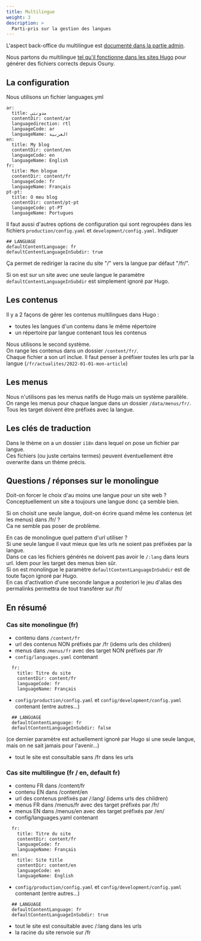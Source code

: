 ```yaml
---
title: Multilingue
weight: 3
description: >
  Parti-pris sur la gestion des langues
---
```


L'aspect back-office du multilingue est [documenté dans la partie admin](/docs/admin/architecture/multilingue/).

Nous partons du multilingue [tel qu'il fonctionne dans les sites Hugo](https://gohugo.io/content-management/multilingual/) pour générer des fichiers corrects depuis Osuny.



## La configuration

Nous utilisons un fichier languages.yml
```
ar:
  title: مدونتي
  contentDir: content/ar
  languagedirection: rtl
  languageCode: ar
  languageName: العربية
en:
  title: My blog
  contentDir: content/en
  languageCode: en
  languageName: English
fr:
  title: Mon blogue
  contentDir: content/fr
  languageCode: fr
  languageName: Français
pt-pt:
  title: O meu blog
  contentDir: content/pt-pt
  languageCode: pt-PT
  languageName: Portugues
```

Il faut aussi d'autres options de configuration qui sont regroupées dans les fichiers `production/config.yaml` et `development/config.yaml`. Indiquer
```
## LANGUAGE
defaultContentLanguage: fr
defaultContentLanguageInSubdir: true
```
Ça permet de rediriger la racine du site "/" vers la langue par défaut "/fr/".  

Si on est sur un site avec une seule langue le paramètre `defaultContentLanguageInSubdir` est simplement ignoré par Hugo.  


## Les contenus

Il y a 2 façons de gérer les contenus multilingues dans Hugo :
- toutes les langues d'un contenu dans le même répertoire
- un répertoire par langue contenant tous les contenus

Nous utilisons le second système.  
On range les contenus dans un dossier `/content/fr/`.  
Chaque fichier a son url inclue. Il faut penser à préfixer toutes les urls par la langue (`/fr/actualites/2022-01-01-mon-article`)

## Les menus

Nous n'utilisons pas les menus natifs de Hugo mais un système parallèle.  
On range les menus pour chaque langue dans un dossier `/data/menus/fr/`. Tous les target doivent être préfixés avec la langue.

## Les clés de traduction

Dans le thème on a un dossier `i18n` dans lequel on pose un fichier par langue.  
Ces fichiers (ou juste certains termes) peuvent éventuellement être overwrite dans un thème précis.  

## Questions / réponses sur le monolingue

Doit-on forcer le choix d'au moins une langue pour un site web ?  
Conceptuellement un site a toujours une langue donc ça semble bien.  

Si on choisit une seule langue, doit-on écrire quand même les contenus (et les menus) dans /fr/ ?  
Ca ne semble pas poser de problème.  

En cas de monolingue quel pattern d'url utiliser ?  
Si une seule langue il vaut mieux que les urls ne soient pas préfixées par la langue.  
Dans ce cas les fichiers générés ne doivent pas avoir le `/:lang` dans leurs url. Idem pour les target des menus bien sûr.  
Si on est monolingue le paramètre `defaultContentLanguageInSubdir` est de toute façon ignoré par Hugo.  
En cas d'activation d'une seconde langue a posteriori le jeu d'alias des permalinks permettra de tout transférer sur /fr/  

## En résumé

### Cas site monolingue (fr)
- contenu dans `/content/fr`
- url des contenus NON préfixés par /fr (idems urls des children)
- menus dans `/menus/fr` avec des target NON préfixés par /fr
- `config/languages.yaml` contenant
```
  fr:
    title: Titre du site
    contentDir: content/fr
    languageCode: fr
    languageName: Français
```
- `config/production/config.yaml` et `config/development/config.yaml` contenant (entre autres...)
```
  ## LANGUAGE
  defaultContentLanguage: fr
  defaultContentLanguageInSubdir: false
```
(ce dernier paramètre est actuellement ignoré par Hugo si une seule langue, mais on ne sait jamais pour l'avenir...)  
- tout le site est consultable sans /fr dans les urls

### Cas site multilingue (fr / en, default fr)
- contenu FR dans /content/fr
- contenu EN dans /content/en
- url des contenus préfixés par /:lang/ (idems urls des children)
- menus FR dans /menus/fr avec des target préfixés par /fr/
- menus EN dans /menus/en avec des target préfixés par /en/
- config/languages.yaml contenant
```
  fr:
    title: Titre du site
    contentDir: content/fr
    languageCode: fr
    languageName: Français
  en:
    title: Site title
    contentDir: content/en
    languageCode: en
    languageName: English
```
- `config/production/config.yaml` et `config/development/config.yaml` contenant (entre autres...)
```
  ## LANGUAGE
  defaultContentLanguage: fr
  defaultContentLanguageInSubdir: true
```
- tout le site est consultable avec /:lang dans les urls
- la racine du site renvoie sur /fr
